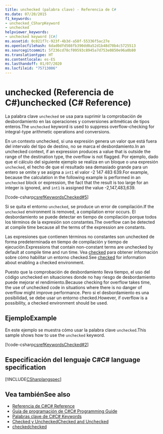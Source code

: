 ```yaml
---
title: unchecked (palabra clave) - Referencia de C#
ms.date: 07/20/2015
f1_keywords:
- unchecked_CSharpKeyword
- unchecked
helpviewer_keywords:
- unchecked keyword [C#]
ms.assetid: 0c021f7c-923f-4b3d-a58f-55336f5ac27e
ms.openlocfilehash: 6dad0dfd508fb390dd0a52d1b48d70b4c5725513
ms.sourcegitcommit: 5f236cd78cf09593c8945a7d753e0850e96a0b80
ms.translationtype: HT
ms.contentlocale: es-ES
ms.lasthandoff: 01/07/2020
ms.locfileid: "75713006"
---
```

# <a name="unchecked-c-reference"></a><span data-ttu-id="e748b-102">unchecked (Referencia de C#)</span><span class="sxs-lookup"><span data-stu-id="e748b-102">unchecked (C# Reference)</span></span>

<span data-ttu-id="e748b-103">La palabra clave `unchecked` se usa para suprimir la comprobación de desbordamiento en las operaciones y conversiones aritméticas de tipos enteros.</span><span class="sxs-lookup"><span data-stu-id="e748b-103">The `unchecked` keyword is used to suppress overflow-checking for integral-type arithmetic operations and conversions.</span></span>

<span data-ttu-id="e748b-104">En un contexto unchecked, si una expresión genera un valor que está fuera del intervalo del tipo de destino, no se marca el desbordamiento.</span><span class="sxs-lookup"><span data-stu-id="e748b-104">In an unchecked context, if an expression produces a value that is outside the range of the destination type, the overflow is not flagged.</span></span> <span data-ttu-id="e748b-105">Por ejemplo, dado que el cálculo del siguiente ejemplo se realiza en un bloque o una expresión `unchecked`, el hecho de que el resultado sea demasiado grande para un entero se omite y se asigna a `int1` el valor -2 147 483 639.</span><span class="sxs-lookup"><span data-stu-id="e748b-105">For example, because the calculation in the following example is performed in an `unchecked` block or expression, the fact that the result is too large for an integer is ignored, and `int1` is assigned the value -2,147,483,639.</span></span>

[!code-csharp[csrefKeywordsChecked#5](~/samples/snippets/csharp/VS_Snippets_VBCSharp/csrefKeywordsChecked/CS/csrefKeywordsChecked.cs#5)]

<span data-ttu-id="e748b-106">Si se quita el entorno `unchecked`, se produce un error de compilación.</span><span class="sxs-lookup"><span data-stu-id="e748b-106">If the `unchecked` environment is removed, a compilation error occurs.</span></span> <span data-ttu-id="e748b-107">El desbordamiento se puede detectar en tiempo de compilación porque todos los términos de la expresión son constantes.</span><span class="sxs-lookup"><span data-stu-id="e748b-107">The overflow can be detected at compile time because all the terms of the expression are constants.</span></span>

<span data-ttu-id="e748b-108">Las expresiones que contienen términos no constantes son unchecked de forma predeterminada en tiempo de compilación y tiempo de ejecución.</span><span class="sxs-lookup"><span data-stu-id="e748b-108">Expressions that contain non-constant terms are unchecked by default at compile time and run time.</span></span> <span data-ttu-id="e748b-109">Vea [checked](checked.md) para obtener información sobre cómo habilitar un entorno checked.</span><span class="sxs-lookup"><span data-stu-id="e748b-109">See [checked](checked.md) for information about enabling a checked environment.</span></span>

<span data-ttu-id="e748b-110">Puesto que la comprobación de desbordamiento lleva tiempo, el uso del código unchecked en situaciones donde no hay riesgo de desbordamiento puede mejorar el rendimiento.</span><span class="sxs-lookup"><span data-stu-id="e748b-110">Because checking for overflow takes time, the use of unchecked code in situations where there is no danger of overflow might improve performance.</span></span> <span data-ttu-id="e748b-111">Pero si el desbordamiento es una posibilidad, se debe usar un entorno checked.</span><span class="sxs-lookup"><span data-stu-id="e748b-111">However, if overflow is a possibility, a checked environment should be used.</span></span>

## <a name="example"></a><span data-ttu-id="e748b-112">Ejemplo</span><span class="sxs-lookup"><span data-stu-id="e748b-112">Example</span></span>

<span data-ttu-id="e748b-113">En este ejemplo se muestra cómo usar la palabra clave `unchecked`.</span><span class="sxs-lookup"><span data-stu-id="e748b-113">This sample shows how to use the `unchecked` keyword.</span></span>

[!code-csharp[csrefKeywordsChecked#2](~/samples/snippets/csharp/VS_Snippets_VBCSharp/csrefKeywordsChecked/CS/csrefKeywordsChecked.cs#2)]

## <a name="c-language-specification"></a><span data-ttu-id="e748b-114">Especificación del lenguaje C#</span><span class="sxs-lookup"><span data-stu-id="e748b-114">C# language specification</span></span>

[!INCLUDE[CSharplangspec](~/includes/csharplangspec-md.md)]

## <a name="see-also"></a><span data-ttu-id="e748b-115">Vea también</span><span class="sxs-lookup"><span data-stu-id="e748b-115">See also</span></span>

- [<span data-ttu-id="e748b-116">Referencia de C#</span><span class="sxs-lookup"><span data-stu-id="e748b-116">C# Reference</span></span>](../index.md)
- [<span data-ttu-id="e748b-117">Guía de programación de C#</span><span class="sxs-lookup"><span data-stu-id="e748b-117">C# Programming Guide</span></span>](../../programming-guide/index.md)
- [<span data-ttu-id="e748b-118">Palabras clave de C#</span><span class="sxs-lookup"><span data-stu-id="e748b-118">C# Keywords</span></span>](index.md)
- [<span data-ttu-id="e748b-119">Checked y Unchecked</span><span class="sxs-lookup"><span data-stu-id="e748b-119">Checked and Unchecked</span></span>](checked-and-unchecked.md)
- [<span data-ttu-id="e748b-120">checked</span><span class="sxs-lookup"><span data-stu-id="e748b-120">checked</span></span>](checked.md)
